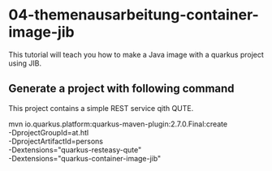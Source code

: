 # 04-themenausarbeitung-container-image-jib


This tutorial will teach you how to make a Java image with a quarkus project using JIB.

## Generate a project with following command

This project contains a simple REST service qith QUTE.

mvn io.quarkus.platform:quarkus-maven-plugin:2.7.0.Final:create \
    -DprojectGroupId=at.htl \
    -DprojectArtifactId=persons \
    -Dextensions="quarkus-resteasy-qute" \
    -Dextensions="quarkus-container-image-jib"

